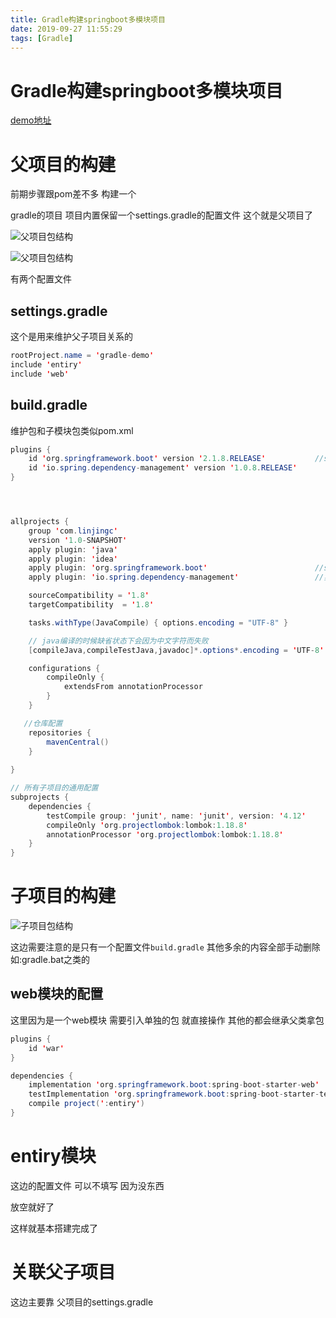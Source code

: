 ```yaml
---
title: Gradle构建springboot多模块项目
date: 2019-09-27 11:55:29
tags: [Gradle]
---
```


# Gradle构建springboot多模块项目

[demo地址](https://github.com/AsummerCat/gradle-demo)

# 父项目的构建

前期步骤跟pom差不多 构建一个

gradle的项目 项目内置保留一个settings.gradle的配置文件 这个就是父项目了

![父项目包结构](/img/2019-09-27/2.png)

![父项目包结构](/img/2019-09-27/1.png)

<!--more-->

有两个配置文件

## settings.gradle

这个是用来维护父子项目关系的

```java
rootProject.name = 'gradle-demo'
include 'entiry'
include 'web'
```

## build.gradle

维护包和子模块包类似pom.xml

```java
plugins {
    id 'org.springframework.boot' version '2.1.8.RELEASE'           //spring提供的spring boot插件,主要用到了其依赖管理的功能.
    id 'io.spring.dependency-management' version '1.0.8.RELEASE'
}




allprojects {
    group 'com.linjingc'
    version '1.0-SNAPSHOT'
    apply plugin: 'java'
    apply plugin: 'idea'
    apply plugin: 'org.springframework.boot'                        //spring boot插件
    apply plugin: 'io.spring.dependency-management'                 //实现maven的依赖统一管理功能

    sourceCompatibility = '1.8'
    targetCompatibility  = '1.8'

    tasks.withType(JavaCompile) { options.encoding = "UTF-8" }

    // java编译的时候缺省状态下会因为中文字符而失败
    [compileJava,compileTestJava,javadoc]*.options*.encoding = 'UTF-8'

    configurations {
        compileOnly {
            extendsFrom annotationProcessor
        }
    }

   //仓库配置
    repositories {
        mavenCentral()
    }
    
}

// 所有子项目的通用配置
subprojects {
    dependencies {
        testCompile group: 'junit', name: 'junit', version: '4.12'
        compileOnly 'org.projectlombok:lombok:1.18.8'
        annotationProcessor 'org.projectlombok:lombok:1.18.8'
    }
}
```

# 子项目的构建

![子项目包结构](/img/2019-09-27/3.png)



这边需要注意的是只有一个配置文件`build.gradle` 其他多余的内容全部手动删除  如:gradle.bat之类的

## web模块的配置

这里因为是一个web模块 需要引入单独的包 就直接操作 其他的都会继承父类拿包

```java
plugins {
    id 'war'
}

dependencies {
    implementation 'org.springframework.boot:spring-boot-starter-web'
    testImplementation 'org.springframework.boot:spring-boot-starter-test'
    compile project(':entiry')
}

```

# entiry模块

这边的配置文件 可以不填写 因为没东西

放空就好了



这样就基本搭建完成了

# 关联父子项目

这边主要靠 父项目的settings.gradle

